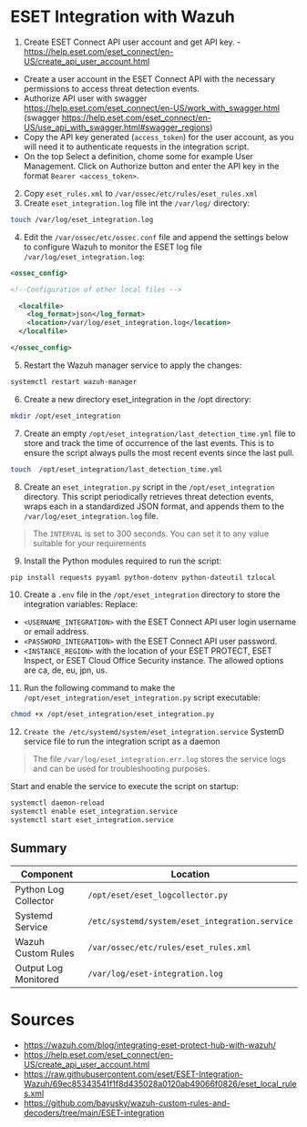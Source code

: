 # ESET Integration with Wazuh

1. Create ESET Connect API user account and get API key. - https://help.eset.com/eset_connect/en-US/create_api_user_account.html
- Create a user account in the ESET Connect API with the necessary permissions to access threat detection events.
- Authorize API user with swagger https://help.eset.com/eset_connect/en-US/work_with_swagger.html (swagger https://help.eset.com/eset_connect/en-US/use_api_with_swagger.html#swagger_regions)
- Copy the API key generated (`access_token`) for the user account, as you will need it to authenticate requests in the integration script.
- On the top Select a definition, chome some for example User Management. Click on Authorize button and enter the API key in the format `Bearer <access_token>`.

2. Copy `eset_rules.xml` to `/var/ossec/etc/rules/eset_rules.xml`
3. Create `eset_integration.log` file int the `/var/log/` directory:
  ```bash
  touch /var/log/eset_integration.log
  ```
4. Edit the `/var/ossec/etc/ossec.conf` file and append the settings below to configure Wazuh to monitor the ESET log file `/var/log/eset_integration.log`:
```xml
<ossec_config>

<!--Configuration of other local files -->

  <localfile>
    <log_format>json</log_format>
    <location>/var/log/eset_integration.log</location>
  </localfile>

</ossec_config>
```

5. Restart the Wazuh manager service to apply the changes:
```bash
systemctl restart wazuh-manager
```
6. Create a new directory eset_integration in the /opt directory:
```bash
mkdir /opt/eset_integration
```
7. Create an empty `/opt/eset_integration/last_detection_time.yml` file to store and track the time of occurrence of the last events. This is to ensure the script always pulls the most recent events since the last pull.
```bash
touch  /opt/eset_integration/last_detection_time.yml
```
8. Create an `eset_integration.py` script in the `/opt/eset_integration` directory.
This script periodically retrieves threat detection events, wraps each in a standardized JSON format, and appends them to the `/var/log/eset_integration.log` file.
>The `INTERVAL` is set to 300 seconds. You can set it to any value suitable for your requirements
9. Install the Python modules required to run the script:
```bash
pip install requests pyyaml python-dotenv python-dateutil tzlocal
```
10. Create a `.env` file in the `/opt/eset_integration` directory to store the integration variables:
Replace:

- `<USERNAME_INTEGRATION>` with the ESET Connect API user login username or email address.
- `<PASSWORD_INTEGRATION>` with the ESET Connect API user password.
- `<INSTANCE_REGION>` with the location of your ESET PROTECT, ESET Inspect, or ESET Cloud Office Security instance. The allowed options are ca, de, eu, jpn, us.

11. Run the following command to make the `/opt/eset_integration/eset_integration.py` script executable:
```bash
chmod +x /opt/eset_integration/eset_integration.py
```

12. `Create the /etc/systemd/system/eset_integration.service` SystemD service file to run the integration script as a daemon
> The file `/var/log/eset_integration.err.log` stores the service logs and can be used for troubleshooting purposes.

Start and enable the service to execute the script on startup:
```bash
systemctl daemon-reload
systemctl enable eset_integration.service
systemctl start eset_integration.service
```

## Summary
| Component              | Location                                     |
|------------------------|----------------------------------------------|
| Python Log Collector   | `/opt/eset/eset_logcollector.py`               |
| Systemd Service        | `/etc/systemd/system/eset_integration.service`     |
| Wazuh Custom Rules     | `/var/ossec/etc/rules/eset_rules.xml`   |
| Output Log Monitored   | `/var/log/eset-integration.log`                |


# Sources
- https://wazuh.com/blog/integrating-eset-protect-hub-with-wazuh/
- https://help.eset.com/eset_connect/en-US/create_api_user_account.html
- https://raw.githubusercontent.com/eset/ESET-Integration-Wazuh/69ec85343541f1f8d435028a0120ab49066f0826/eset_local_rules.xml
- https://github.com/bayusky/wazuh-custom-rules-and-decoders/tree/main/ESET-integration